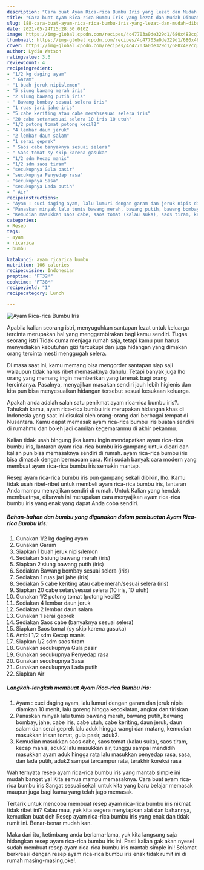 ```yaml
---
description: "Cara buat Ayam Rica-rica Bumbu Iris yang lezat dan Mudah Dibuat"
title: "Cara buat Ayam Rica-rica Bumbu Iris yang lezat dan Mudah Dibuat"
slug: 188-cara-buat-ayam-rica-rica-bumbu-iris-yang-lezat-dan-mudah-dibuat
date: 2021-05-24T15:28:50.010Z
image: https://img-global.cpcdn.com/recipes/4c47703a0de329d1/680x482cq70/ayam-rica-rica-bumbu-iris-foto-resep-utama.jpg
thumbnail: https://img-global.cpcdn.com/recipes/4c47703a0de329d1/680x482cq70/ayam-rica-rica-bumbu-iris-foto-resep-utama.jpg
cover: https://img-global.cpcdn.com/recipes/4c47703a0de329d1/680x482cq70/ayam-rica-rica-bumbu-iris-foto-resep-utama.jpg
author: Lydia Watson
ratingvalue: 3.6
reviewcount: 4
recipeingredient:
- "1/2 kg daging ayam"
- " Garam"
- "1 buah jeruk nipislemon"
- "5 siung bawang merah iris"
- "2 siung bawang putih iris"
- " Bawang bombay sesuai selera iris"
- "1 ruas jari jahe iris"
- "5 cabe keriting atau cabe merahsesuai selera iris"
- "20 cabe setansesuai selera 10 iris 10 utuh"
- "1/2 potong tomat potong kecil2"
- "4 lembar daun jeruk"
- "2 lembar daun salam"
- "1 serai geprek"
- " Saos cabe banyaknya sesuai selera"
- " Saos tomat sy skip karena gasuka"
- "1/2 sdm Kecap manis"
- "1/2 sdm saos tiram"
- "secukupnya Gula pasir"
- "secukupnya Penyedap rasa"
- "secukupnya Sasa"
- "secukupnya Lada putih"
- " Air"
recipeinstructions:
- "Ayam : cuci daging ayam, lalu lumuri dengan garam dan jeruk nipis diamkan 10 menit, lalu goreng hingga kecoklatan, angkat dan tiriskan"
- "Panaskan minyak lalu tumis bawang merah, bawang putih, bawang bombay, jahe, cabe iris, cabe utuh, cabe keriting, daun jeruk, daun salam dan serai geprek lalu aduk hingga wangi dan matang, kemudian masukkan irisan tomat, gula pasir, aduk2."
- "Kemudian masukkan saos cabe, saos tomat (kalau suka), saos tiram, kecap manis, aduk2 lalu masukkan air, tunggu sampai mendidih masukkan ayam aduk hingga rata lalu masukkan penyedap rasa, sasa, dan lada putih, aduk2 sampai tercampur rata, terakhir koreksi rasa"
categories:
- Resep
tags:
- ayam
- ricarica
- bumbu

katakunci: ayam ricarica bumbu 
nutrition: 106 calories
recipecuisine: Indonesian
preptime: "PT32M"
cooktime: "PT38M"
recipeyield: "1"
recipecategory: Lunch

---
```



![Ayam Rica-rica Bumbu Iris](https://img-global.cpcdn.com/recipes/4c47703a0de329d1/680x482cq70/ayam-rica-rica-bumbu-iris-foto-resep-utama.jpg)

Apabila kalian seorang istri, menyuguhkan santapan lezat untuk keluarga tercinta merupakan hal yang menggembirakan bagi kamu sendiri. Tugas seorang istri Tidak cuma menjaga rumah saja, tetapi kamu pun harus menyediakan kebutuhan gizi tercukupi dan juga hidangan yang dimakan orang tercinta mesti menggugah selera.

Di masa  saat ini, kamu memang bisa mengorder santapan siap saji walaupun tidak harus ribet memasaknya dahulu. Tetapi banyak juga lho orang yang memang ingin memberikan yang terenak bagi orang tercintanya. Pasalnya, menyajikan masakan sendiri jauh lebih higienis dan kita pun bisa menyesuaikan hidangan tersebut sesuai kesukaan keluarga. 



Apakah anda adalah salah satu penikmat ayam rica-rica bumbu iris?. Tahukah kamu, ayam rica-rica bumbu iris merupakan hidangan khas di Indonesia yang saat ini disukai oleh orang-orang dari berbagai tempat di Nusantara. Kamu dapat memasak ayam rica-rica bumbu iris buatan sendiri di rumahmu dan boleh jadi camilan kegemaranmu di akhir pekanmu.

Kalian tidak usah bingung jika kamu ingin mendapatkan ayam rica-rica bumbu iris, lantaran ayam rica-rica bumbu iris gampang untuk dicari dan kalian pun bisa memasaknya sendiri di rumah. ayam rica-rica bumbu iris bisa dimasak dengan bermacam cara. Kini sudah banyak cara modern yang membuat ayam rica-rica bumbu iris semakin mantap.

Resep ayam rica-rica bumbu iris pun gampang sekali dibikin, lho. Kamu tidak usah ribet-ribet untuk membeli ayam rica-rica bumbu iris, lantaran Anda mampu menyajikan sendiri di rumah. Untuk Kalian yang hendak membuatnya, dibawah ini merupakan cara menyajikan ayam rica-rica bumbu iris yang enak yang dapat Anda coba sendiri.

<!--inarticleads1-->

##### Bahan-bahan dan bumbu yang digunakan dalam pembuatan Ayam Rica-rica Bumbu Iris:

1. Gunakan 1/2 kg daging ayam
1. Gunakan  Garam
1. Siapkan 1 buah jeruk nipis/lemon
1. Sediakan 5 siung bawang merah (iris)
1. Siapkan 2 siung bawang putih (iris)
1. Sediakan  Bawang bombay sesuai selera (iris)
1. Sediakan 1 ruas jari jahe (iris)
1. Sediakan 5 cabe keriting atau cabe merah/sesuai selera (iris)
1. Siapkan 20 cabe setan/sesuai selera (10 iris, 10 utuh)
1. Gunakan 1/2 potong tomat (potong kecil2)
1. Sediakan 4 lembar daun jeruk
1. Sediakan 2 lembar daun salam
1. Gunakan 1 serai geprek
1. Sediakan  Saos cabe (banyaknya sesuai selera)
1. Siapkan  Saos tomat (sy skip karena gasuka)
1. Ambil 1/2 sdm Kecap manis
1. Siapkan 1/2 sdm saos tiram
1. Gunakan secukupnya Gula pasir
1. Gunakan secukupnya Penyedap rasa
1. Gunakan secukupnya Sasa
1. Gunakan secukupnya Lada putih
1. Siapkan  Air




<!--inarticleads2-->

##### Langkah-langkah membuat Ayam Rica-rica Bumbu Iris:

1. Ayam : cuci daging ayam, lalu lumuri dengan garam dan jeruk nipis diamkan 10 menit, lalu goreng hingga kecoklatan, angkat dan tiriskan
1. Panaskan minyak lalu tumis bawang merah, bawang putih, bawang bombay, jahe, cabe iris, cabe utuh, cabe keriting, daun jeruk, daun salam dan serai geprek lalu aduk hingga wangi dan matang, kemudian masukkan irisan tomat, gula pasir, aduk2.
1. Kemudian masukkan saos cabe, saos tomat (kalau suka), saos tiram, kecap manis, aduk2 lalu masukkan air, tunggu sampai mendidih masukkan ayam aduk hingga rata lalu masukkan penyedap rasa, sasa, dan lada putih, aduk2 sampai tercampur rata, terakhir koreksi rasa




Wah ternyata resep ayam rica-rica bumbu iris yang mantab simple ini mudah banget ya! Kita semua mampu memasaknya. Cara buat ayam rica-rica bumbu iris Sangat sesuai sekali untuk kita yang baru belajar memasak maupun juga bagi kamu yang telah jago memasak.

Tertarik untuk mencoba membuat resep ayam rica-rica bumbu iris nikmat tidak ribet ini? Kalau mau, yuk kita segera menyiapkan alat dan bahannya, kemudian buat deh Resep ayam rica-rica bumbu iris yang enak dan tidak rumit ini. Benar-benar mudah kan. 

Maka dari itu, ketimbang anda berlama-lama, yuk kita langsung saja hidangkan resep ayam rica-rica bumbu iris ini. Pasti kalian gak akan nyesel sudah membuat resep ayam rica-rica bumbu iris mantab simple ini! Selamat berkreasi dengan resep ayam rica-rica bumbu iris enak tidak rumit ini di rumah masing-masing,oke!.

